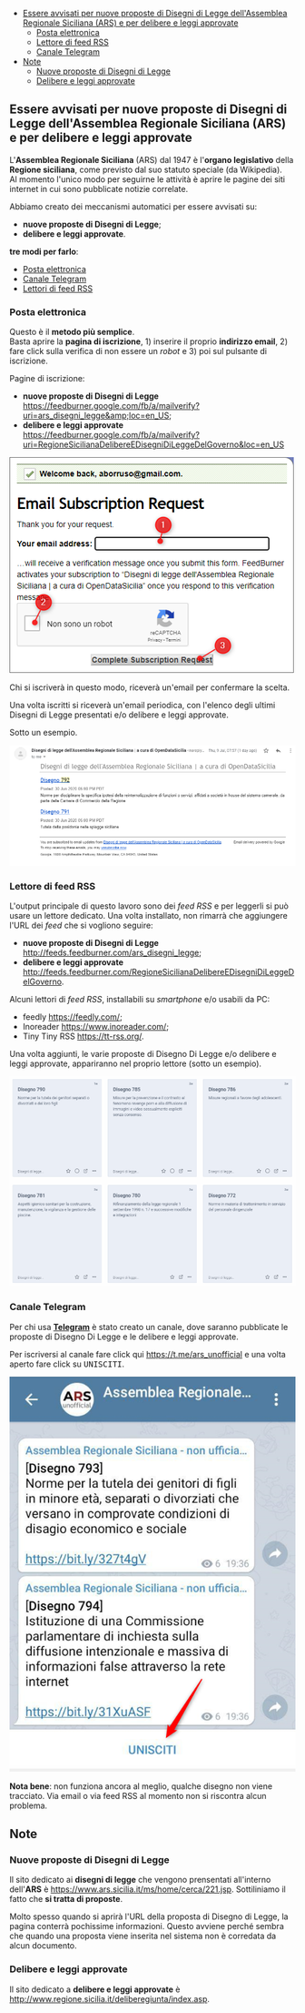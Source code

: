 - [Essere avvisati per nuove proposte di Disegni di Legge dell'Assemblea Regionale Siciliana (ARS) e per delibere e leggi approvate](#essere-avvisati-per-nuove-proposte-di-disegni-di-legge-dellassemblea-regionale-siciliana-ars-e-per-delibere-e-leggi-approvate)
  - [Posta elettronica](#posta-elettronica)
  - [Lettore di feed RSS](#lettore-di-feed-rss)
  - [Canale Telegram](#canale-telegram)
- [Note](#note)
  - [Nuove proposte di Disegni di Legge](#nuove-proposte-di-disegni-di-legge)
  - [Delibere e leggi approvate](#delibere-e-leggi-approvate)

## Essere avvisati per nuove proposte di Disegni di Legge dell'Assemblea Regionale Siciliana (ARS) e per delibere e leggi approvate

L'**Assemblea Regionale Siciliana** (ARS) dal 1947 è l'**organo legislativo** della **Regione siciliana**, come previsto dal suo statuto speciale (da Wikipedia).<br>
Al momento l'unico modo per seguirne le attività è aprire le pagine dei siti internet in cui sono pubblicate notizie correlate.

Abbiamo creato dei meccanismi automatici per essere avvisati su:

- **nuove proposte di Disegni di Legge**;
- **delibere e leggi approvate**.

**tre modi per farlo**:

  - [Posta elettronica](#posta-elettronica)
  - [Canale Telegram](#canale-telegram)
  - [Lettori di feed RSS](#lettori-di-feed-rss)

### Posta elettronica

Questo è il **metodo più semplice**.
<br>Basta aprire la **pagina di iscrizione**, 1) inserire il proprio **indirizzo email**, 2) fare click sulla verifica di non essere un *robot* e 3) poi sul pulsante di iscrizione.

Pagine di iscrizione:

- **nuove proposte di Disegni di Legge** <https://feedburner.google.com/fb/a/mailverify?uri=ars_disegni_legge&amp;loc=en_US>;
- **delibere e leggi approvate** <https://feedburner.google.com/fb/a/mailverify?uri=RegioneSicilianaDelibereEDisegniDiLeggeDelGoverno&loc=en_US>

[![](./imgs/iscrizioneEmail.png)](https://feedburner.google.com/fb/a/mailverify?uri=ars_disegni_legge&amp;loc=en_US)

Chi si iscriverà in questo modo, riceverà un'email per confermare la scelta.

Una volta iscritti si riceverà un'email periodica, con l'elenco degli ultimi Disegni di Legge presentati e/o delibere e leggi approvate.

Sotto un esempio.

[![](imgs/emailEsempio.png)](https://feedburner.google.com/fb/a/mailverify?uri=ars_disegni_legge&amp;loc=en_US)

### Lettore di feed RSS

L'output principale di questo lavoro sono dei *feed RSS* e per leggerli si può usare un lettore dedicato. Una volta installato, non rimarrà che aggiungere l'URL dei *feed* che si vogliono seguire:

- **nuove proposte di Disegni di Legge** <http://feeds.feedburner.com/ars_disegni_legge>;
- **delibere e leggi approvate** <http://feeds.feedburner.com/RegioneSicilianaDelibereEDisegniDiLeggeDelGoverno>.

Alcuni lettori di *feed RSS*, installabili su *smartphone* e/o usabili da PC:

- feedly <https://feedly.com/>;
- Inoreader <https://www.inoreader.com/>;
- Tiny Tiny RSS <https://tt-rss.org/>.

Una volta aggiunti, le varie proposte di Disegno Di Legge e/o delibere e leggi approvate, appariranno nel proprio lettore (sotto un esempio).

![](./imgs/rssReader.png)

### Canale Telegram

Per chi usa [**Telegram**](https://telegram.org/) è stato creato un canale, dove saranno pubblicate le proposte di Disegno Di Legge e le delibere e leggi approvate.

Per iscriversi al canale fare click qui <https://t.me/ars_unofficial> e una volta aperto fare click su <kbd>UNISCITI</kbd>.

[![](imgs/iscrivitiCanaleFreccia.png)](https://t.me/ars_unofficial)

**Nota bene**: non funziona ancora al meglio, qualche disegno non viene tracciato. Via email o via feed RSS al momento non si riscontra alcun problema.

## Note

### Nuove proposte di Disegni di Legge

Il sito dedicato ai **disegni di legge** che vengono prensentati all'interno dell'**ARS** è <https://www.ars.sicilia.it/ms/home/cerca/221.jsp>. Sottiliniamo il fatto che **si tratta di proposte**.

Molto spesso quando si aprirà l'URL della proposta di Disegno di Legge, la pagina conterrà pochissime informazioni. Questo avviene perché sembra che quando una proposta viene inserita nel sistema non è corredata da alcun documento.

### Delibere e leggi approvate

Il sito dedicato a **delibere e leggi approvate** è <http://www.regione.sicilia.it/deliberegiunta/index.asp>.
